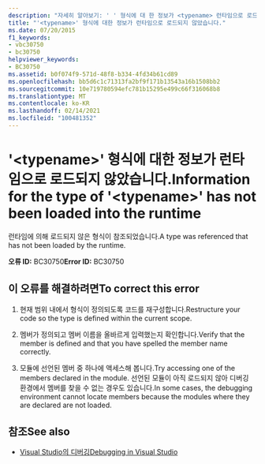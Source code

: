 ```yaml
---
description: "자세히 알아보기: ' ' 형식에 대 한 정보가 <typename> 런타임으로 로드 되지 않았습니다."
title: "'<typename>' 형식에 대한 정보가 런타임으로 로드되지 않았습니다."
ms.date: 07/20/2015
f1_keywords:
- vbc30750
- bc30750
helpviewer_keywords:
- BC30750
ms.assetid: b0f074f9-571d-48f8-b334-4fd34b61cd89
ms.openlocfilehash: bb5d6c1c71313fa2bf9f171b13543a16b1508bb2
ms.sourcegitcommit: 10e719780594efc781b15295e499c66f316068b8
ms.translationtype: MT
ms.contentlocale: ko-KR
ms.lasthandoff: 02/14/2021
ms.locfileid: "100481352"
---
```

# <a name="information-for-the-type-of-typename-has-not-been-loaded-into-the-runtime"></a><span data-ttu-id="da897-103">'\<typename>' 형식에 대한 정보가 런타임으로 로드되지 않았습니다.</span><span class="sxs-lookup"><span data-stu-id="da897-103">Information for the type of '\<typename>' has not been loaded into the runtime</span></span>

<span data-ttu-id="da897-104">런타임에 의해 로드되지 않은 형식이 참조되었습니다.</span><span class="sxs-lookup"><span data-stu-id="da897-104">A type was referenced that has not been loaded by the runtime.</span></span>  
  
 <span data-ttu-id="da897-105">**오류 ID:** BC30750</span><span class="sxs-lookup"><span data-stu-id="da897-105">**Error ID:** BC30750</span></span>  
  
## <a name="to-correct-this-error"></a><span data-ttu-id="da897-106">이 오류를 해결하려면</span><span class="sxs-lookup"><span data-stu-id="da897-106">To correct this error</span></span>  
  
1. <span data-ttu-id="da897-107">현재 범위 내에서 형식이 정의되도록 코드를 재구성합니다.</span><span class="sxs-lookup"><span data-stu-id="da897-107">Restructure your code so the type is defined within the current scope.</span></span>  
  
2. <span data-ttu-id="da897-108">멤버가 정의되고 멤버 이름을 올바르게 입력했는지 확인합니다.</span><span class="sxs-lookup"><span data-stu-id="da897-108">Verify that the member is defined and that you have spelled the member name correctly.</span></span>  
  
3. <span data-ttu-id="da897-109">모듈에 선언된 멤버 중 하나에 액세스해 봅니다.</span><span class="sxs-lookup"><span data-stu-id="da897-109">Try accessing one of the members declared in the module.</span></span> <span data-ttu-id="da897-110">선언된 모듈이 아직 로드되지 않아 디버깅 환경에서 멤버를 찾을 수 없는 경우도 있습니다.</span><span class="sxs-lookup"><span data-stu-id="da897-110">In some cases, the debugging environment cannot locate members because the modules where they are declared are not loaded.</span></span>  
  
## <a name="see-also"></a><span data-ttu-id="da897-111">참조</span><span class="sxs-lookup"><span data-stu-id="da897-111">See also</span></span>

- [<span data-ttu-id="da897-112">Visual Studio의 디버깅</span><span class="sxs-lookup"><span data-stu-id="da897-112">Debugging in Visual Studio</span></span>](/visualstudio/debugger/debugger-feature-tour)
